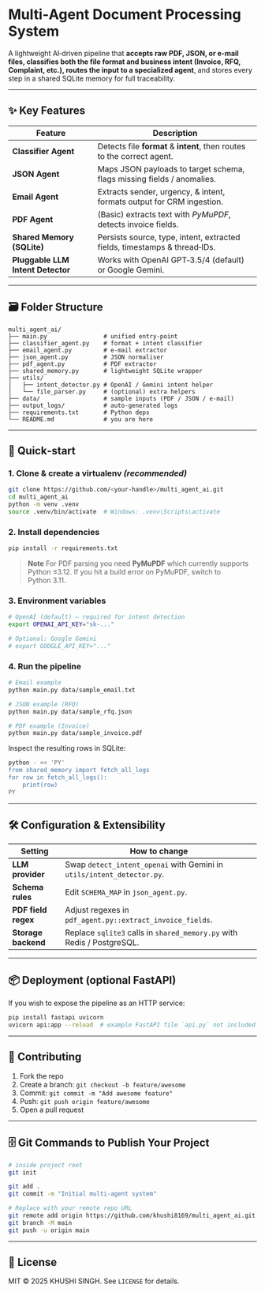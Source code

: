 # Multi‑Agent Document Processing System

&#x20;

A lightweight AI‑driven pipeline that **accepts raw PDF, JSON, or e‑mail files, classifies both the file format and business intent (Invoice, RFQ, Complaint, etc.), routes the input to a specialized agent**, and stores every step in a shared SQLite memory for full traceability.

---

## ✨ Key Features

| Feature                           | Description                                                               |
| --------------------------------- | ------------------------------------------------------------------------- |
| **Classifier Agent**              | Detects file **format** & **intent**, then routes to the correct agent.   |
| **JSON Agent**                    | Maps JSON payloads to target schema, flags missing fields / anomalies.    |
| **Email Agent**                   | Extracts sender, urgency, & intent, formats output for CRM ingestion.     |
| **PDF Agent**                     | (Basic) extracts text with *PyMuPDF*, detects invoice fields.             |
| **Shared Memory (SQLite)**        | Persists source, type, intent, extracted fields, timestamps & thread‑IDs. |
| **Pluggable LLM Intent Detector** | Works with OpenAI GPT‑3.5/4 (default) or Google Gemini.                   |

---

## 🗃️ Folder Structure

```text
multi_agent_ai/
├── main.py                # unified entry‑point
├── classifier_agent.py    # format + intent classifier
├── email_agent.py         # e‑mail extractor
├── json_agent.py          # JSON normaliser
├── pdf_agent.py           # PDF extractor
├── shared_memory.py       # lightweight SQLite wrapper
├── utils/
│   ├── intent_detector.py # OpenAI / Gemini intent helper
│   └── file_parser.py     # (optional) extra helpers
├── data/                  # sample inputs (PDF / JSON / e‑mail)
├── output_logs/           # auto‑generated logs
├── requirements.txt       # Python deps
└── README.md              # you are here
```

---

## 🚀 Quick‑start

### 1. Clone & create a virtualenv  *(recommended)*

```bash
git clone https://github.com/<your‑handle>/multi_agent_ai.git
cd multi_agent_ai
python -m venv .venv
source .venv/bin/activate  # Windows: .venv\Scripts\activate
```

### 2. Install dependencies

```bash
pip install -r requirements.txt
```

> **Note**
> For PDF parsing you need **PyMuPDF** which currently supports Python ≤3.12.
> If you hit a build error on PyMuPDF, switch to Python 3.11.

### 3. Environment variables

```bash
# OpenAI (default) – required for intent detection
export OPENAI_API_KEY="sk‑..."

# Optional: Google Gemini
# export GOOGLE_API_KEY="..."
```

### 4. Run the pipeline

```bash
# Email example
python main.py data/sample_email.txt

# JSON example (RFQ)
python main.py data/sample_rfq.json

# PDF example (Invoice)
python main.py data/sample_invoice.pdf
```

Inspect the resulting rows in SQLite:

```bash
python - << 'PY'
from shared_memory import fetch_all_logs
for row in fetch_all_logs():
    print(row)
PY
```

---

## 🛠️ Configuration & Extensibility

| Setting             | How to change                                                          |
| ------------------- | ---------------------------------------------------------------------- |
| **LLM provider**    | Swap `detect_intent_openai` with Gemini in `utils/intent_detector.py`. |
| **Schema rules**    | Edit `SCHEMA_MAP` in `json_agent.py`.                                  |
| **PDF field regex** | Adjust regexes in `pdf_agent.py::extract_invoice_fields`.              |
| **Storage backend** | Replace `sqlite3` calls in `shared_memory.py` with Redis / PostgreSQL. |


---

## 📦 Deployment (optional FastAPI)

If you wish to expose the pipeline as an HTTP service:

```bash
pip install fastapi uvicorn
uvicorn api:app --reload  # example FastAPI file `api.py` not included
```

---

## 📝 Contributing

1. Fork the repo
2. Create a branch: `git checkout -b feature/awesome`
3. Commit: `git commit -m "Add awesome feature"`
4. Push: `git push origin feature/awesome`
5. Open a pull request

---

## 🗄️ Git Commands to Publish Your Project

```bash
# inside project root
git init

git add .
git commit -m "Initial multi‑agent system"

# Replace with your remote repo URL
git remote add origin https://github.com/khushi8169/multi_agent_ai.git
git branch -M main
git push -u origin main
```

---

## 📜 License

MIT © 2025 KHUSHI SINGH. See `LICENSE` for details.
